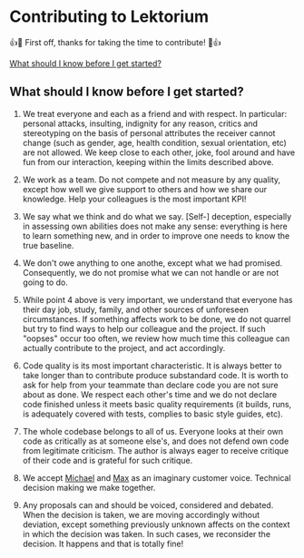 # Contributing to Lektorium


:+1::tada: First off, thanks for taking the time to contribute! :tada::+1:

[What should I know before I get started?](#what-should-i-know-before-i-get-started)

## What should I know before I get started?
1. We treat everyone and each as a friend and with respect. In particular: personal attacks, insulting, indignity for any reason, critics and stereotyping on the basis of personal attributes the receiver cannot change (such as gender, age, health condition, sexual orientation, etc) are not allowed. We keep close to each other, joke, fool around and have fun from our interaction, keeping within the limits described above.

2. We work as a team. Do not compete and not measure by any quality, except how well we give support to others and how we share our knowledge. Help your colleagues is the most important KPI!

3. We say what we think and do what we say. [Self-] deception, especially in assessing own abilities does not make any sense: everything is here to learn something new, and in order to improve one needs to know the true baseline.

4. We don't owe anything to one anothe, except what we had promised. Consequently, we do not promise what we can not handle or are not going to do.

5. While point 4 above is very important, we understand that everyone has their day job, study, family, and other  sources of unforeseen circumstances. If something affects work to be done, we do not quarrel but try to find ways to help our colleague and the project. If such "oopses" occur too often, we review how much time this colleague can actually contribute to the project, and act accordingly.

6. Code quality is its most important characteristic. It is always better to take longer than to contribute produce substandard code. It is worth to ask for help from your teammate than declare code you are not sure about as done. We respect each other's time and we do not declare code finished unless it meets basic quality requirements (it builds, runs, is adequately covered with tests, complies to basic style guides, etc).

7. The whole codebase belongs to all of us. Everyone looks at their own code as critically as at someone else's, and  does not defend own code from legitimate criticism. The author is always eager to receive critique of their code and is grateful for such critique.

8. We accept [Michael](https://github.com/mvartanyan) and [Max](https://github.com/jekoff) as an imaginary customer voice. Technical decision making we make together.

9. Any proposals can and should be voiced, considered and debated. When the decision is taken,  we are moving accordingly without deviation, except something previously unknown affects on the context in which the decision was taken. In such cases, we reconsider the decision. It happens and that is totally fine!
